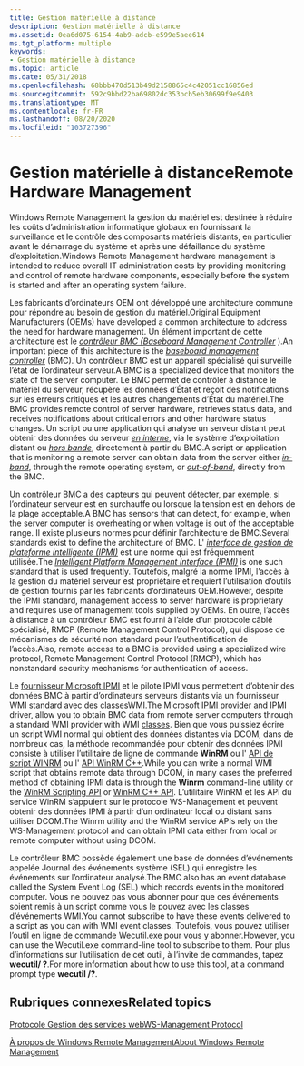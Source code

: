 ```yaml
---
title: Gestion matérielle à distance
description: Gestion matérielle à distance
ms.assetid: 0ea6d075-6154-4ab9-adcb-e599e5aee614
ms.tgt_platform: multiple
keywords:
- Gestion matérielle à distance
ms.topic: article
ms.date: 05/31/2018
ms.openlocfilehash: 68bbb470d513b49d2158865c4c42051cc16856ed
ms.sourcegitcommit: 592c9bbd22ba69802dc353bcb5eb30699f9e9403
ms.translationtype: MT
ms.contentlocale: fr-FR
ms.lasthandoff: 08/20/2020
ms.locfileid: "103727396"
---
```

# <a name="remote-hardware-management"></a><span data-ttu-id="c6566-104">Gestion matérielle à distance</span><span class="sxs-lookup"><span data-stu-id="c6566-104">Remote Hardware Management</span></span>

<span data-ttu-id="c6566-105">Windows Remote Management la gestion du matériel est destinée à réduire les coûts d’administration informatique globaux en fournissant la surveillance et le contrôle des composants matériels distants, en particulier avant le démarrage du système et après une défaillance du système d’exploitation.</span><span class="sxs-lookup"><span data-stu-id="c6566-105">Windows Remote Management hardware management is intended to reduce overall IT administration costs by providing monitoring and control of remote hardware components, especially before the system is started and after an operating system failure.</span></span>

<span data-ttu-id="c6566-106">Les fabricants d’ordinateurs OEM ont développé une architecture commune pour répondre au besoin de gestion du matériel.</span><span class="sxs-lookup"><span data-stu-id="c6566-106">Original Equipment Manufacturers (OEMs) have developed a common architecture to address the need for hardware management.</span></span> <span data-ttu-id="c6566-107">Un élément important de cette architecture est le [*contrôleur BMC (Baseboard Management Controller*](windows-remote-management-glossary.md) ).</span><span class="sxs-lookup"><span data-stu-id="c6566-107">An important piece of this architecture is the [*baseboard management controller*](windows-remote-management-glossary.md) (BMC).</span></span> <span data-ttu-id="c6566-108">Un contrôleur BMC est un appareil spécialisé qui surveille l’état de l’ordinateur serveur.</span><span class="sxs-lookup"><span data-stu-id="c6566-108">A BMC is a specialized device that monitors the state of the server computer.</span></span> <span data-ttu-id="c6566-109">Le BMC permet de contrôler à distance le matériel du serveur, récupère les données d’État et reçoit des notifications sur les erreurs critiques et les autres changements d’État du matériel.</span><span class="sxs-lookup"><span data-stu-id="c6566-109">The BMC provides remote control of server hardware, retrieves status data, and receives notifications about critical errors and other hardware status changes.</span></span> <span data-ttu-id="c6566-110">Un script ou une application qui analyse un serveur distant peut obtenir des données du serveur [*en interne*](windows-remote-management-glossary.md), via le système d’exploitation distant ou [*hors bande*](windows-remote-management-glossary.md), directement à partir du BMC.</span><span class="sxs-lookup"><span data-stu-id="c6566-110">A script or application that is monitoring a remote server can obtain data from the server either [*in-band*](windows-remote-management-glossary.md), through the remote operating system, or [*out-of-band*](windows-remote-management-glossary.md), directly from the BMC.</span></span>

<span data-ttu-id="c6566-111">Un contrôleur BMC a des capteurs qui peuvent détecter, par exemple, si l’ordinateur serveur est en surchauffe ou lorsque la tension est en dehors de la plage acceptable.</span><span class="sxs-lookup"><span data-stu-id="c6566-111">A BMC has sensors that can detect, for example, when the server computer is overheating or when voltage is out of the acceptable range.</span></span> <span data-ttu-id="c6566-112">Il existe plusieurs normes pour définir l’architecture de BMC.</span><span class="sxs-lookup"><span data-stu-id="c6566-112">Several standards exist to define the architecture of BMC.</span></span> <span data-ttu-id="c6566-113">L' [*interface de gestion de plateforme intelligente (IPMI)*](windows-remote-management-glossary.md) est une norme qui est fréquemment utilisée.</span><span class="sxs-lookup"><span data-stu-id="c6566-113">The [*Intelligent Platform Management Interface (IPMI)*](windows-remote-management-glossary.md) is one such standard that is used frequently.</span></span> <span data-ttu-id="c6566-114">Toutefois, malgré la norme IPMI, l’accès à la gestion du matériel serveur est propriétaire et requiert l’utilisation d’outils de gestion fournis par les fabricants d’ordinateurs OEM.</span><span class="sxs-lookup"><span data-stu-id="c6566-114">However, despite the IPMI standard, management access to server hardware is proprietary and requires use of management tools supplied by OEMs.</span></span> <span data-ttu-id="c6566-115">En outre, l’accès à distance à un contrôleur BMC est fourni à l’aide d’un protocole câblé spécialisé, RMCP (Remote Management Control Protocol), qui dispose de mécanismes de sécurité non standard pour l’authentification de l’accès.</span><span class="sxs-lookup"><span data-stu-id="c6566-115">Also, remote access to a BMC is provided using a specialized wire protocol, Remote Management Control Protocol (RMCP), which has nonstandard security mechanisms for authentication of access.</span></span>

<span data-ttu-id="c6566-116">Le [fournisseur Microsoft IPMI](/previous-versions/windows/desktop/ipmiprv/ipmi-provider) et le pilote IPMI vous permettent d’obtenir des données BMC à partir d’ordinateurs serveurs distants via un fournisseur WMI standard avec des [classes](/previous-versions/windows/desktop/ipmiprv/ipmi-provider)WMI.</span><span class="sxs-lookup"><span data-stu-id="c6566-116">The Microsoft [IPMI provider](/previous-versions/windows/desktop/ipmiprv/ipmi-provider) and IPMI driver, allow you to obtain BMC data from remote server computers through a standard WMI provider with WMI [classes](/previous-versions/windows/desktop/ipmiprv/ipmi-provider).</span></span> <span data-ttu-id="c6566-117">Bien que vous puissiez écrire un script WMI normal qui obtient des données distantes via DCOM, dans de nombreux cas, la méthode recommandée pour obtenir des données IPMI consiste à utiliser l’utilitaire de ligne de commande **WinRM** ou l' [API de script WINRM](winrm-scripting-api.md) ou l' [API WinRM C++](winrm-c---api.md).</span><span class="sxs-lookup"><span data-stu-id="c6566-117">While you can write a normal WMI script that obtains remote data through DCOM, in many cases the preferred method of obtaining IPMI data is through the **Winrm** command-line utility or the [WinRM Scripting API](winrm-scripting-api.md) or [WinRM C++ API](winrm-c---api.md).</span></span> <span data-ttu-id="c6566-118">L’utilitaire WinRM et les API du service WinRM s’appuient sur le protocole WS-Management et peuvent obtenir des données IPMI à partir d’un ordinateur local ou distant sans utiliser DCOM.</span><span class="sxs-lookup"><span data-stu-id="c6566-118">The Winrm utility and the WinRM service APIs rely on the WS-Management protocol and can obtain IPMI data either from local or remote computer without using DCOM.</span></span>

<span data-ttu-id="c6566-119">Le contrôleur BMC possède également une base de données d’événements appelée Journal des événements système (SEL) qui enregistre les événements sur l’ordinateur analysé.</span><span class="sxs-lookup"><span data-stu-id="c6566-119">The BMC also has an event database called the System Event Log (SEL) which records events in the monitored computer.</span></span> <span data-ttu-id="c6566-120">Vous ne pouvez pas vous abonner pour que ces événements soient remis à un script comme vous le pouvez avec les classes d’événements WMI.</span><span class="sxs-lookup"><span data-stu-id="c6566-120">You cannot subscribe to have these events delivered to a script as you can with WMI event classes.</span></span> <span data-ttu-id="c6566-121">Toutefois, vous pouvez utiliser l’outil en ligne de commande Wecutil.exe pour vous y abonner.</span><span class="sxs-lookup"><span data-stu-id="c6566-121">However, you can use the Wecutil.exe command-line tool to subscribe to them.</span></span> <span data-ttu-id="c6566-122">Pour plus d’informations sur l’utilisation de cet outil, à l’invite de commandes, tapez **wecutil/ ?**.</span><span class="sxs-lookup"><span data-stu-id="c6566-122">For more information about how to use this tool, at a command prompt type **wecutil /?**.</span></span>

## <a name="related-topics"></a><span data-ttu-id="c6566-123">Rubriques connexes</span><span class="sxs-lookup"><span data-stu-id="c6566-123">Related topics</span></span>

<dl> <dt>

[<span data-ttu-id="c6566-124">Protocole Gestion des services web</span><span class="sxs-lookup"><span data-stu-id="c6566-124">WS-Management Protocol</span></span>](ws-management-protocol.md)
</dt> <dt>

[<span data-ttu-id="c6566-125">À propos de Windows Remote Management</span><span class="sxs-lookup"><span data-stu-id="c6566-125">About Windows Remote Management</span></span>](about-windows-remote-management.md)
</dt> </dl>

 

 